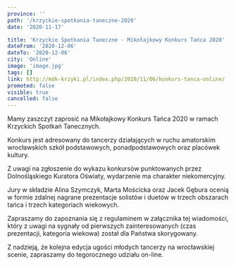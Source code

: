 ```yaml
---
province: ''
path: '/krzyckie-spotkania-taneczne-2020'
date: '2020-11-17'

title: 'Krzyckie Spotkania Taneczne - Mikołajkowy Konkurs Tańca 2020'
dateFrom: '2020-12-06'
dateTo: '2020-12-06'
city: 'Online'
image: 'image.jpg'
tags: []
link: http://mdk-krzyki.pl/index.php/2020/11/06/konkurs-tanca-online/
promoted: false
visible: true
cancelled: false
---
```

Mamy zaszczyt zaprosić na Mikołajkowy Konkurs Tańca 2020 w ramach Krzyckich Spotkań Tanecznych. 

Konkurs jest adresowany do tancerzy działających w ruchu amatorskim wrocławskich szkół podstawowych, ponadpodstawowych oraz placówek kultury.

Z uwagi na zgłoszenie do wykazu konkursów punktowanych przez Dolnośląskiego Kuratora Oświaty, wydarzenie ma charakter niekomercyjny.

Jury w składzie Alina Szymczyk, Marta Mościcka oraz Jacek Gębura ocenią w formie zdalnej nagrane prezentacje solistów i duetów w trzech obszarach tańca i trzech kategoriach wiekowych.

Zapraszamy do zapoznania się z regulaminem w załącznika tej wiadomości, który z uwagi na sygnały od pierwszych zainteresowanych (czas prezentacji, kategoria wiekowa) został dla Państwa skorygowany.

Z nadzieją, że kolejna edycja ugości młodych tancerzy na wrocławskiej scenie, zapraszamy do tegorocznego udziału on-line.